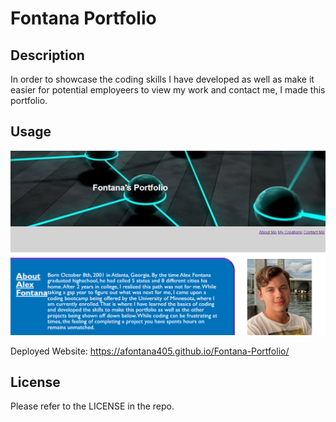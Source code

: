 # Fontana Portfolio

## Description

In order to showcase the coding skills I have developed as well as make it easier for potential employeers to view my work and contact me, I made this portfolio. 

## Usage

![Fontana's Portfolio](./assets/images/my-portfolio.png)

Deployed Website: https://afontana405.github.io/Fontana-Portfolio/

## License

Please refer to the LICENSE in the repo.